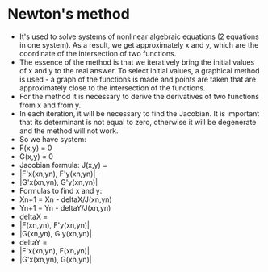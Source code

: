 # Newton's method
- It's used to solve systems of nonlinear algebraic equations (2 equations in one system). As a result, we get approximately x and y, which are the coordinate of the intersection of two functions.
- The essence of the method is that we iteratively bring the initial values of x and y to the real answer. To select initial values, a graphical method is used - a graph of the functions is made and points are taken that are approximately close to the intersection of the functions.
- For the method it is necessary to derive the derivatives of two functions from x and from y.
- In each iteration, it will be necessary to find the Jacobian. It is important that its determinant is not equal to zero, otherwise it will be degenerate and the method will not work.
- So we have system:
- F(x,y) = 0
- G(x,y) = 0
- Jacobian formula: J(x,y) =
- |F'x(xn,yn), F'y(xn,yn)|
- |G'x(xn,yn), G'y(xn,yn)|
- Formulas to find x and y:
- Xn+1 = Xn - deltaX/J(xn,yn)
- Yn+1 = Yn - deltaY/J(xn,yn)
- deltaX =
- |F(xn,yn), F'y(xn,yn)|
- |G(xn,yn), G'y(xn,yn)|
- deltaY =
- |F'x(xn,yn), F(xn,yn)|
- |G'x(xn,yn), G(xn,yn)|
